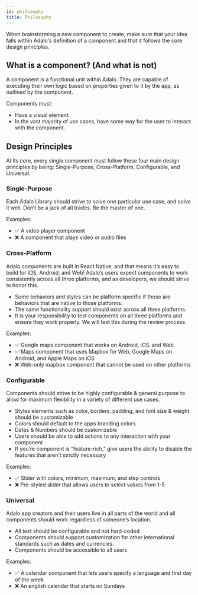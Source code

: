```yaml
---
id: philosophy
title: Philosophy
---
```


When brainstorming a new component to create, make sure that your idea falls within Adalo's definition of a component and that it follows the core design principles.

## What is a component? (And what is not)

A component is a functional unit within Adalo. They are capable of executing their own logic based on properties given to it by the app, as outlined by the component.

Components must:

- Have a visual element
- In the vast majority of use cases, have some way for the user to interact with the component.

## Design Principles

At its core, every single component must follow these four main design principles by being: Single-Purpose, Cross-Platform, Configurable, and Universal.

### Single-Purpose

Each Adalo Library should strive to solve one particular use case, and solve it well. Don’t be a jack of all trades. Be the master of one.

Examples:

- ✅ A video player component
- ❌ A component that plays video or audio files

### Cross-Platform

Adalo components are built in React Native, and that means it’s easy to build for iOS, Android, and Web! Adalo’s users expect components to work consistently across all three platforms, and as developers, we should strive to honor this.

- Some behaviors and styles can be platform specific if those are behaviors that are native to those platforms.
- The same functionality support should exist across all three platforms.
- It is your responsibility to test components on all three platforms and ensure they work properly. We will test this during the review process.

Examples:

- ✅ Google maps component that works on Android, iOS, and Web
- ✅ Maps component that uses Mapbox for Web, Google Maps on Android, and Apple Maps on iOS
- ❌ Web-only mapbox component that cannot be used on other platforms

### Configurable

Components should strive to be highly configurable & general purpose to allow for maximum flexibility in a variety of different use cases.

- Styles elements such as color, borders, padding, and font size & weight should be customizable
- Colors should default to the apps branding colors
- Dates & Numbers should be customizable
- Users should be able to add actions to any interaction with your component
- If you’re component is “feature-rich,” give users the ability to disable the features that aren’t strictly necessary

Examples:

- ✅ Slider with colors, minimum, maximum, and step controls
- ❌ Pre-styled slider that allows users to select values from 1-5

### Universal

Adalo app creators and their users live in all parts of the world and all components should work regardless of someone’s location.

- All text should be configurable and not hard-coded
- Components should support customization for other international standards such as dates and currencies.
- Components should be accessible to all users

Examples:

- ✅ A calendar component that lets users specify a language and first day of the week
- ❌ An english calendar that starts on Sundays
